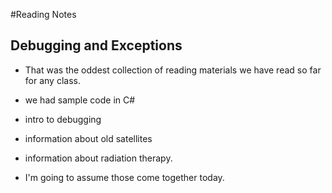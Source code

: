 #Reading Notes
## Debugging and Exceptions

* That was the oddest collection of reading materials we have read so far for any class.

* we had sample code in C#
* intro to debugging
* information about old satellites
* information about radiation therapy. 

* I'm going to assume those come together today. 